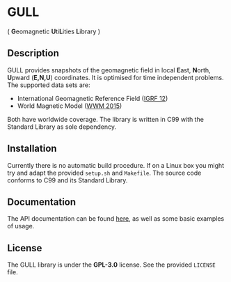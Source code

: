 # GULL
( **G**eomagnetic **U**ti**L**ities **L**ibrary )

## Description

GULL provides snapshots of the geomagnetic field in local **E**ast,
**N**orth, **U**pward (**E,N,U**) coordinates. It is optimised for time
independent problems. The supported data sets are:

* International Geomagnetic Reference Field ([IGRF 12](http://www.ngdc.noaa.gov/IAGA/vmod/igrf.html))
* World Magnetic Model ([WWM 2015](https://www.ngdc.noaa.gov/geomag/WMM/DoDWMM.shtml))

Both have worldwide coverage. The library is written in C99 with the Standard
Library as sole dependency.

## Installation

Currently there is no automatic build procedure. If on a Linux box you might
try and adapt the provided `setup.sh` and `Makefile`. The source code conforms
to C99 and its Standard Library.

## Documentation

The API documentation can be found [here](https://niess.github.io/gull/docs/index.html#HEAD),
as well as some basic examples of usage.

## License
The GULL library is  under the **GPL-3.0** license. See the provided
`LICENSE` file.

